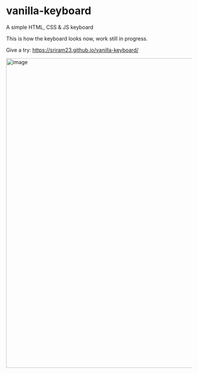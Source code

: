 # vanilla-keyboard
A simple HTML, CSS &amp; JS keyboard

This is how the keyboard looks now, work still in progress.

Give a try: https://sriram23.github.io/vanilla-keyboard/

<img width="841" alt="image" src="https://github.com/sriram23/vanilla-keyboard/assets/18396996/9e4c5c6c-a187-44c5-bcbe-a4171b914b2b">
